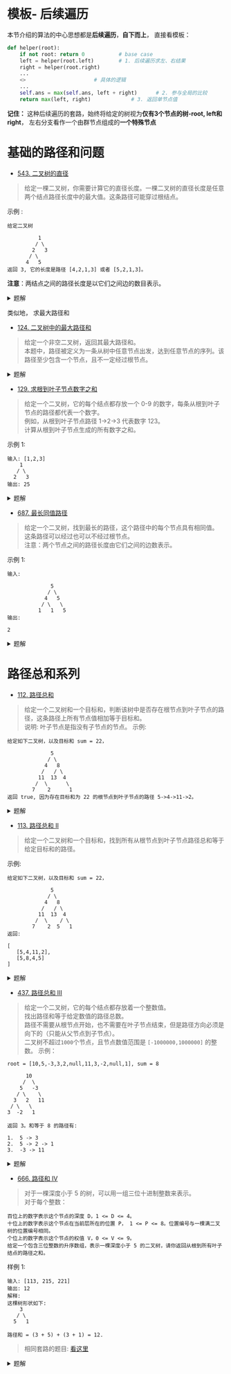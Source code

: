 # 模板- 后续遍历
本节介绍的算法的中心思想都是**后续遍历**，**自下而上**， 直接看模板：
```python
def helper(root):
    if not root: return 0           # base case
    left = helper(root.left)        # 1. 后续遍历求左、右结果
    right = helper(root.right)
    ...
    <>						# 具体的逻辑
    ...
    self.ans = max(self.ans, left + right)      # 2. 参与全局的比较
    return max(left, right)    	  		# 3. 返回单节点值
```
**记住：** 这种后续遍历的套路，始终将给定的树视为**仅有3个节点的树-root, left和right**， 左右分支看作一个由群节点组成的**一个特殊节点**

# 基础的路径和问题
- [543. 二叉树的直径](https://leetcode-cn.com/problems/diameter-of-binary-tree/)

> 给定一棵二叉树，你需要计算它的直径长度。一棵二叉树的直径长度是任意两个结点路径长度中的最大值。这条路径可能穿过根结点。

示例 :

```
给定二叉树

          1
         / \
        2   3
       / \     
      4   5    
返回 3, 它的长度是路径 [4,2,1,3] 或者 [5,2,1,3]。
```

**注意**：两结点之间的路径长度是以它们之间边的数目表示。
<details>
<summary>题解</summary>
	
```python3
class Solution:
    def diameterOfBinaryTree(self, root: TreeNode) -> int:
        self.diameter = 0
        # depth 函数返回的是高度，但是同时实现了直径 Diameter 的计算
        def depth(root):
            if not root: return 0
            l, r = depth(root.left), depth(root.right)
            
            # 去掉这一句，就是求高度 depth 函数的本质
            # 然而，直径正好 = l + r
            self.diameter = max(self.diameter, (l + r))
            
            return 1 + max(l, r)
        depth(root)
        return self.diameter
```
</details>

类似地， 求最大路径和
- [124. 二叉树中的最大路径和](https://leetcode-cn.com/problems/binary-tree-maximum-path-sum/)
> 给定一个非空二叉树，返回其最大路径和。     
本题中，路径被定义为一条从树中任意节点出发，达到任意节点的序列。该路径至少包含一个节点，且不一定经过根节点。
<details>
<summary>题解</summary>
	
```python3
class Solution:
    def maxPathSum(self, root: TreeNode) -> int:
        self.maxPath = float('-Inf')
        def helper(root):
            if not root: return 0
            l, r = helper(root.left), helper(root.right)
            self.maxPath = max(self.maxPath, root.val + max(0, l) + max(0, r))
            return root.val + max([0, l, r])
        helper(root)
        return self.maxPath
```
</details>

- [129. 求根到叶子节点数字之和](https://leetcode-cn.com/problems/sum-root-to-leaf-numbers/)
> <span id="jump">给定一个二叉树，它的每个结点都存放一个 0-9 的数字，每条从根到叶子节点的路径都代表一个数字。</span>				
例如，从根到叶子节点路径 1->2->3 代表数字 123。		
计算从根到叶子节点生成的所有数字之和。

示例 1:
```
输入: [1,2,3]
    1
   / \
  2   3
输出: 25
```

<details>
<summary>题解</summary>
	
```python3
class Solution:
    def sumNumbers(self, root: TreeNode) -> int:
        
        def helper(root, pre=0):
            if not root: return 0
            cur = pre * 10 + root.val
            if not root.left and not root.right: return cur
            return helper(root.left, cur) + helper(root.right, cur)
        
        return helper(root)
	
"""
只能是自顶向下，自底向上的解法是错误的， 例如
def sumNumbers(self, root: TreeNode) -> int:
    def dfs(root):
        if not root: return 0
        l, r = dfs(root.left), dfs(root.right)
        return l + r + 2 * root.val * 10
    return dfs(root)
"""
```
</details>

- [687. 最长同值路径](https://leetcode-cn.com/problems/longest-univalue-path/)
> 给定一个二叉树，找到最长的路径，这个路径中的每个节点具有相同值。 这条路径可以经过也可以不经过根节点。			
注意：两个节点之间的路径长度由它们之间的边数表示。

示例 1:
```
输入:

              5
             / \
            4   5
           / \   \
          1   1   5
输出:

2
```
<details>
<summary>题解</summary>
	
```python3
class Solution:
    def longestUnivaluePath(self, root: TreeNode) -> int:
        self.res = 0
        def longestUnivaluePathWithRoot(root):
            if not root: return 0
            left = longestUnivaluePathWithRoot(root.left)
            right = longestUnivaluePathWithRoot(root.right)
            len_L = len_R = 0
            if root.left and root.left.val == root.val:
                len_L = 1 + left
            if root.right and root.right.val == root.val:
                len_R = 1 + right
            self.res = max(self.res, len_L + len_R)
            return max(len_L, len_R)
        longestUnivaluePathWithRoot(root)
        return self.res
```
</details>

# 路径总和系列
- [112. 路径总和](https://leetcode-cn.com/problems/path-sum/)
> 给定一个二叉树和一个目标和，判断该树中是否存在根节点到叶子节点的路径，这条路径上所有节点值相加等于目标和。			
说明: 叶子节点是指没有子节点的节点。
示例: 
```
给定如下二叉树，以及目标和 sum = 22，

              5
             / \
            4   8
           /   / \
          11  13  4
         /  \      \
        7    2      1
返回 true, 因为存在目标和为 22 的根节点到叶子节点的路径 5->4->11->2。
```
<details>
<summary>题解</summary>
	
```python3
class Solution:
    def hasPathSum(self, root: TreeNode, sum: int) -> bool:
        # root=[], sum=0， 判False
        if not root: return False
        if not root.left and not root.right: return root.val == sum
        return self.hasPathSum(root.left, sum - root.val) or self.hasPathSum(root.right, sum - root.val)
```
</details>

- [113. 路径总和 II](https://leetcode-cn.com/problems/path-sum-ii/)
> 给定一个二叉树和一个目标和，找到所有从根节点到叶子节点路径总和等于给定目标和的路径。

示例:
```
给定如下二叉树，以及目标和 sum = 22，

              5
             / \
            4   8
           /   / \
          11  13  4
         /  \    / \
        7    2  5   1
返回:

[
   [5,4,11,2],
   [5,8,4,5]
]
```
<details>
<summary>题解</summary>
	
```python3
class Solution:
    def pathSum(self, root: TreeNode, sum: int) -> List[List[int]]:
        output = []
        def helper(root, SUM, cur=[]):
            if not root: return
            if not root.left and not root.right:
                if root.val == SUM:
                    output.append(cur + [SUM])
                return
            helper(root.left, SUM - root.val, cur + [root.val])
            helper(root.right, SUM - root.val, cur + [root.val])
        helper(root, sum)
        return output
```
</details>

- [437. 路径总和 III](https://leetcode-cn.com/problems/path-sum-iii/)
> 给定一个二叉树，它的每个结点都存放着一个整数值。			
找出路径和等于给定数值的路径总数。			
路径不需要从根节点开始，也不需要在叶子节点结束，但是路径方向必须是向下的（只能从父节点到子节点）。			
二叉树不超过`1000`个节点，且节点数值范围是 `[-1000000,1000000]` 的整数。
示例：
```
root = [10,5,-3,3,2,null,11,3,-2,null,1], sum = 8

      10
     /  \
    5   -3
   / \    \
  3   2   11
 / \   \
3  -2   1

返回 3。和等于 8 的路径有:

1.  5 -> 3
2.  5 -> 2 -> 1
3.  -3 -> 11
```
<details>
<summary>题解</summary>
	
```python3
# 解法一： 双重dfs递归
class Solution:
    def pathSum(self, root: TreeNode, sum: int) -> int:
        self.ans = 0
        def dfs1(root, sum):
            if not root: return
            dfs2(root, sum)
            dfs1(root.left, sum)
            dfs1(root.right, sum)
        def dfs2(root, sum):
            if not root: return 
            if root.val == sum: self.ans += 1
            dfs2(root.left, sum - root.val)
            dfs2(root.right, sum - root.val)
        dfs1(root, sum)
        return self.ans
# 解法二：
class Solution:
    def pathSum(self, root: TreeNode, sum: int) -> int:
        def helper(root, sumlist=[]):
            if not root: return 0
            sumlist = [*map(lambda x: x + root.val, sumlist)] + [root.val]
            return sumlist.count(sum) + helper(root.left, sumlist) + helper(root.right, sumlist)
        return helper(root)
```
</details>

- [666. 路径和 IV](https://leetcode-cn.com/problems/path-sum-iv/)
> 对于一棵深度小于 5 的树，可以用一组三位十进制整数来表示。		
对于每个整数：	
```shell
百位上的数字表示这个节点的深度 D，1 <= D <= 4。
十位上的数字表示这个节点在当前层所在的位置 P， 1 <= P <= 8。位置编号与一棵满二叉树的位置编号相同。
个位上的数字表示这个节点的权值 V，0 <= V <= 9。
给定一个包含三位整数的升序数组，表示一棵深度小于 5 的二叉树，请你返回从根到所有叶子结点的路径之和。
```
样例 1:
```shell
输入: [113, 215, 221]
输出: 12
解释: 
这棵树形状如下:
    3
   / \
  5   1

路径和 = (3 + 5) + (3 + 1) = 12.
```

> 相同套路的题目:
[看这里](#jump)

<details>
<summary>题解</summary>
	
```python3
class Solution:
    def pathSum(self, nums: List[int]) -> int:
        # 将给定的十进制数,刻画成树
        tree = dict()
        for num in nums:
            num_str = str(num)
            d, p, v = int(num_str[0]), int(num_str[1]), int(num_str[2])
            tree[(d, p)] = v
        # 树遍历
        def helper(root, pre=0):
            # 空节点, 注意是返回0, 而不是pre
            if root not in tree:
                return 0
            # 左右节点
	    # 基0: 2n, 2n + 1
	    # 基1: 2n - 1, 2n
            l = (root[0] + 1, root[1] * 2 - 1)
            r = (root[0] + 1, root[1] * 2)
            # base case
            if l not in tree and r not in tree:
                return pre + tree[root]
            return helper(l, pre + tree[root]) + helper(r, pre + tree[root])
        return helper((1, 1))
```
</details>
